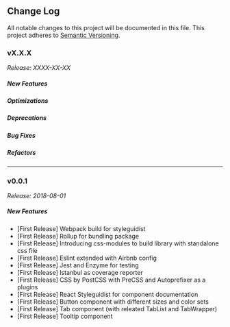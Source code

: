 ## Change Log
All notable changes to this project will be documented in this file.
This project adheres to [Semantic Versioning](http://semver.org/).
### vX.X.X
_Release: XXXX-XX-XX_
##### New Features
##### Optimizations
##### Deprecations
##### Bug Fixes
##### Refactors

----
### v0.0.1
_Release: 2018-08-01_

##### New Features
* [First Release] Webpack build for styleguidist
* [First Release] Rollup for bundling package
* [First Release] Introducing css-modules to build library with standalone css file 
* [First Release] Eslint extended with Airbnb config
* [First Release] Jest and Enzyme for testing
* [First Release] Istanbul as coverage reporter
* [First Release] CSS by PostCSS with PreCSS and Autoprefixer as a plugins
* [First Release] React Styleguidist for component documentation
* [First Release] Button component with different sizes and color sets
* [First Release] Tab component (with releated TabList and TabWrapper)
* [First Release] Tooltip component

